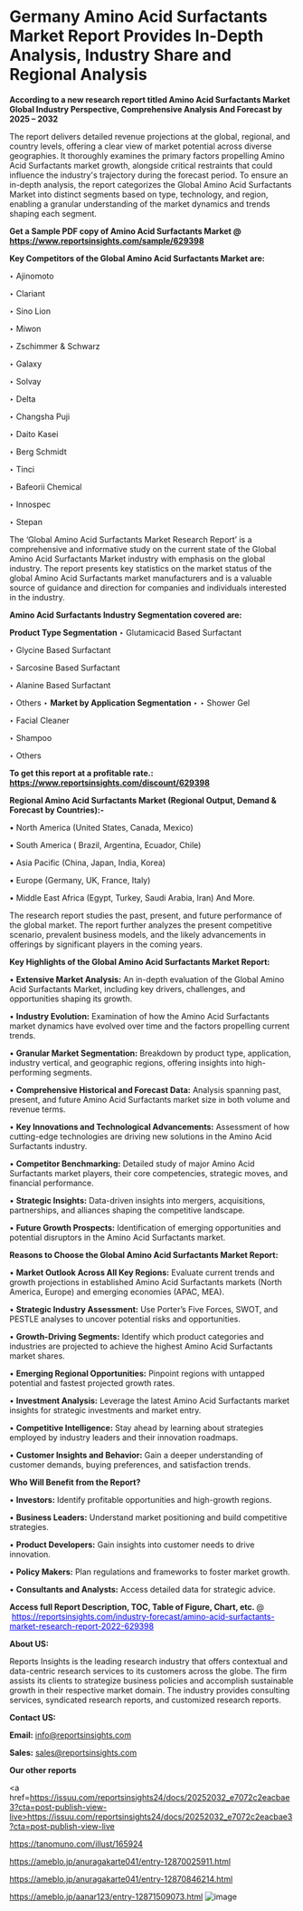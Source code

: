 # Germany Amino Acid Surfactants Market Report Provides In-Depth Analysis, Industry Share and Regional Analysis

<strong>According to a new research report titled Amino Acid Surfactants Market Global Industry Perspective, Comprehensive Analysis And Forecast by 2025 – 2032</strong>

The report delivers detailed revenue projections at the global, regional, and country levels, offering a clear view of market potential across diverse geographies. It thoroughly examines the primary factors propelling Amino Acid Surfactants market growth, alongside critical restraints that could influence the industry's trajectory during the forecast period. To ensure an in-depth analysis, the report categorizes the Global Amino Acid Surfactants Market into distinct segments based on type, technology, and region, enabling a granular understanding of the market dynamics and trends shaping each segment.

<strong>Get a Sample PDF copy of Amino Acid Surfactants Market </strong><strong>@<a href=https://www.reportsinsights.com/sample/629398 style=color:#0000ff;> https://www.reportsinsights.com/sample/629398</a></strong></font>

<strong>Key Competitors of the Global Amino Acid Surfactants Market are:</strong>

‣ Ajinomoto

‣ Clariant

‣ Sino Lion

‣ Miwon

‣ Zschimmer & Schwarz

‣ Galaxy

‣ Solvay

‣ Delta

‣ Changsha Puji

‣ Daito Kasei

‣ Berg  Schmidt

‣ Tinci

‣ Bafeorii Chemical

‣ Innospec

‣ Stepan

The ‘Global Amino Acid Surfactants Market Research Report’ is a comprehensive and informative study on the current state of the Global Amino Acid Surfactants Market industry with emphasis on the global industry. The report presents key statistics on the market status of the global Amino Acid Surfactants market manufacturers and is a valuable source of guidance and direction for companies and individuals interested in the industry.

<strong>Amino Acid Surfactants Industry Segmentation covered are:</strong>

<strong>Product Type Segmentation</strong>
‣
Glutamicacid Based Surfactant

‣ Glycine Based Surfactant

‣ Sarcosine Based Surfactant

‣ Alanine Based Surfactant

‣ Others
‣ 
<strong>Market by Application Segmentation</strong>
‣
‣  Shower Gel

‣ Facial Cleaner

‣ Shampoo

‣ Others

<strong>To get this report at a profitable rate.: <a href=https://www.reportsinsights.com/discount/629398 style=color:#0000ff;>https://www.reportsinsights.com/discount/629398</a></strong></font>

<strong>Regional Amino Acid Surfactants Market (Regional Output, Demand &amp; Forecast by Countries):-</strong>

• North America (United States, Canada, Mexico)

• South America ( Brazil, Argentina, Ecuador, Chile)

• Asia Pacific (China, Japan, India, Korea)

• Europe (Germany, UK, France, Italy)

• Middle East Africa (Egypt, Turkey, Saudi Arabia, Iran) And More.

The research report studies the past, present, and future performance of the global market. The report further analyzes the present competitive scenario, prevalent business models, and the likely advancements in offerings by significant players in the coming years.

<strong>Key Highlights of the Global Amino Acid Surfactants Market Report:</strong>

• <strong>Extensive Market Analysis:</strong> An in-depth evaluation of the Global Amino Acid Surfactants Market, including key drivers, challenges, and opportunities shaping its growth.

• <strong>Industry Evolution:</strong> Examination of how the Amino Acid Surfactants market dynamics have evolved over time and the factors propelling current trends.

• <strong>Granular Market Segmentation:</strong> Breakdown by product type, application, industry vertical, and geographic regions, offering insights into high-performing segments.

• <strong>Comprehensive Historical and Forecast Data:</strong> Analysis spanning past, present, and future Amino Acid Surfactants market size in both volume and revenue terms.

• <strong>Key Innovations and Technological Advancements:</strong> Assessment of how cutting-edge technologies are driving new solutions in the Amino Acid Surfactants industry.

• <strong>Competitor Benchmarking:</strong> Detailed study of major Amino Acid Surfactants market players, their core competencies, strategic moves, and financial performance.

• <strong>Strategic Insights:</strong> Data-driven insights into mergers, acquisitions, partnerships, and alliances shaping the competitive landscape.

• <strong>Future Growth Prospects:</strong> Identification of emerging opportunities and potential disruptors in the Amino Acid Surfactants market.

<strong>Reasons to Choose the Global Amino Acid Surfactants Market Report:</strong>

• <strong>Market Outlook Across All Key Regions:</strong> Evaluate current trends and growth projections in established Amino Acid Surfactants markets (North America, Europe) and emerging economies (APAC, MEA).

• <strong>Strategic Industry Assessment:</strong> Use Porter’s Five Forces, SWOT, and PESTLE analyses to uncover potential risks and opportunities.

• <strong>Growth-Driving Segments:</strong> Identify which product categories and industries are projected to achieve the highest Amino Acid Surfactants market shares.

• <strong>Emerging Regional Opportunities:</strong> Pinpoint regions with untapped potential and fastest projected growth rates.

• <strong>Investment Analysis:</strong> Leverage the latest Amino Acid Surfactants market insights for strategic investments and market entry.

• <strong>Competitive Intelligence:</strong> Stay ahead by learning about strategies employed by industry leaders and their innovation roadmaps.

• <strong>Customer Insights and Behavior:</strong> Gain a deeper understanding of customer demands, buying preferences, and satisfaction trends.

<strong>Who Will Benefit from the Report?</strong>

• <strong>Investors:</strong> Identify profitable opportunities and high-growth regions.

• <strong>Business Leaders:</strong> Understand market positioning and build competitive strategies.

• <strong>Product Developers:</strong> Gain insights into customer needs to drive innovation.

• <strong>Policy Makers:</strong> Plan regulations and frameworks to foster market growth.

• <strong>Consultants and Analysts:</strong> Access detailed data for strategic advice.
</ul>
<strong>Access full Report Description, TOC, Table of Figure, Chart, etc. </strong>@  <a href=https://reportsinsights.com/industry-forecast/amino-acid-surfactants-market-research-report-2022-629398 style=color:#0000ff;>https://reportsinsights.com/industry-forecast/amino-acid-surfactants-market-research-report-2022-629398</a></font>

<strong><strong>About US</strong>:</strong>

Reports Insights is the leading research industry that offers contextual and data-centric research services to its customers across the globe. The firm assists its clients to strategize business policies and accomplish sustainable growth in their respective market domain. The industry provides consulting services, syndicated research reports, and customized research reports.

<strong>Contact US:</strong>

<p class=""""><b>Email:</b> <a href=mailto:info@reportsinsights.com>info@reportsinsights.com</a></p>
<p class=""""><b>Sales:</b> <a href=mailto:sales@reportsinsights.com>sales@reportsinsights.com</a></p>

<strong>Our other reports</strong>

<a href=https://issuu.com/reportsinsights24/docs/20252032_e7072c2eacbae3?cta=post-publish-view-live>https://issuu.com/reportsinsights24/docs/20252032_e7072c2eacbae3?cta=post-publish-view-live</a>

<a href=https://tanomuno.com/illust/165924>https://tanomuno.com/illust/165924</a>

<a href=https://ameblo.jp/anuragakarte041/entry-12870025911.html>https://ameblo.jp/anuragakarte041/entry-12870025911.html</a>

<a href=https://ameblo.jp/anuragakarte041/entry-12870846214.html>https://ameblo.jp/anuragakarte041/entry-12870846214.html</a>

<a href=https://ameblo.jp/aanar123/entry-12871509073.html>https://ameblo.jp/aanar123/entry-12871509073.html</a>
![image](https://github.com/user-attachments/assets/c2eb70c4-1920-45ff-9a54-f19854c8dd33)
